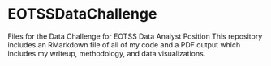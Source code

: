# EOTSSDataChallenge
Files for the Data Challenge for EOTSS Data Analyst Position
This repository includes an RMarkdown file of all of my code and a PDF output which includes my writeup, methodology, and data visualizations.
